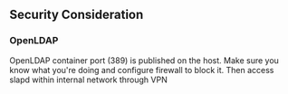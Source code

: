 ## Security Consideration

### OpenLDAP 

OpenLDAP container port (389) is published on the host. Make sure you know what you're doing and configure firewall to block it. Then access slapd within internal network through VPN


